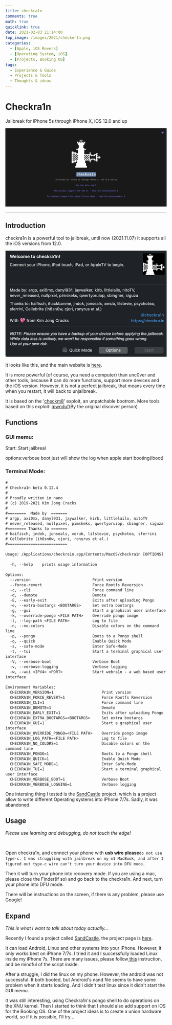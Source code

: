 ```yaml
---
title: checkra1n
comments: true
math: true
quicklink: true
date: 2021-02-03 21:14:00
top_image: /images/2021/checker1n.png
categories:
  - [Apple, iOS Revers]
  - [Operating System, iOS]
  - [Projects, Booking OS]
tags:
  - Experience & Guide
  - Projects & Tools
  - Thoughts & ideas
---
```


# Checkra1n

Jailbreak for iPhone 5s through iPhone X, iOS 12.0 and up

<!-- more -->

![image](/images/2021/checker1n.png)

------

## Introduction

checkra1n is a powerful tool to jailbreak, until now (2021.11.07) it supports all the iOS versions from 12.0.

![main](/images/2021/cher-main.png)

It looks like this, and the main website is [here](https://checkra.in).

It is more powerful (of course, you need a computer) than unc0ver and other tools, because it can do more functions, support more devices and the iOS version. However, it is not a perfect jailbreak, that means every time when you restart, it will back to unjailbreak.

It is based on the '[checkm8](https://twitter.com/axi0mX/status/1177542201670168576)' exploit, an unpatchable bootrom. More tools based on this exploit: [ipwnduf](https://github.com/axi0mX/ipwndfu)(By the original discover person)

## Functions

### GUI memu:

Start: Start jailbreal

options:verbose boot just will show the log when apple start booting(iboot)

### Terminal Mode:

```
#
# Checkra1n beta 0.12.4
#
# Proudly written in nano
# (c) 2019-2021 Kim Jong Cracks
#
#========  Made by  =======
# argp, axi0mx, danyl931, jaywalker, kirb, littlelailo, nitoTV
# never_released, nullpixel, pimskeks, qwertyoruiop, sbingner, siguza
#======== Thanks to =======
# haifisch, jndok, jonseals, xerub, lilstevie, psychotea, sferrini
# Cellebrite (ih8sn0w, cjori, ronyrus et al.)
#==========================

Usage: /Applications/checkra1n.app/Contents/MacOS/checkra1n [OPTIONS]

  -h, --help    prints usage information

Options:
  --version                           Print version
  --force-revert                      Force Rootfs Reversion
  -c, --cli                           Force command line
  -d, --demote                        Demote
  -E, --early-exit                    Exits after uploading Pongo
  -e, --extra-bootargs <BOOTARGS>     Set extra bootargs
  -g, --gui                           Start a graphical user interface
  -k, --override-pongo <FILE PATH>    Override pongo image
  -l, --log-path <FILE PATH>          Log to file
  -n, --no-colors                     Disable colors on the command line
  -p, --pongo                         Boots to a Pongo shell
  -q, --quick                         Enable Quick Mode
  -s, --safe-mode                     Enter Safe-Mode
  -t, --tui                           Start a terminal graphical user interface
  -V, --verbose-boot                  Verbose Boot
  -v, --verbose-logging               Verbose logging
  -w, --wui <IPV4> <PORT>             Start webra1n - a web based user interface

Environment Variables:
  CHECKRA1N_VERSION=1                     Print version
  CHECKRA1N_FORCE_REVERT=1                Force Rootfs Reversion
  CHECKRA1N_CLI=1                         Force command line
  CHECKRA1N_DEMOTE=1                      Demote
  CHECKRA1N_EARLY_EXIT=1                  Exits after uploading Pongo
  CHECKRA1N_EXTRA_BOOTARGS=<BOOTARGS>     Set extra bootargs
  CHECKRA1N_GUI=1                         Start a graphical user interface
  CHECKRA1N_OVERRIDE_PONGO=<FILE PATH>    Override pongo image
  CHECKRA1N_LOG_PATH=<FILE PATH>          Log to file
  CHECKRA1N_NO_COLORS=1                   Disable colors on the command line
  CHECKRA1N_PONGO=1                       Boots to a Pongo shell
  CHECKRA1N_QUICK=1                       Enable Quick Mode
  CHECKRA1N_SAFE_MODE=1                   Enter Safe-Mode
  CHECKRA1N_TUI=1                         Start a terminal graphical user interface
  CHECKRA1N_VERBOSE_BOOT=1                Verbose Boot
  CHECKRA1N_VERBOSE_LOGGING=1             Verbose logging

```

One intersing thing I tested is the [SandCastle](https://github.com/corellium/projectsandcastle) project, which is a project allow to write different Operating systems into iPhone 7/7s. Sadly, it was abandoned.

## Usage

*Please use learning and debugging, do not touch the edge!*

</br>

Open checkra1n, and connect your phone with **usb wire please**`do not use type-c. I was struggling with jailbreak on my m1 MacBook, and after I figured out type-c wire can't turn your device into DFU mode.`

Then it will turn your phone into recovery mode. If you are using a mac, please close the Finder(if so) and go back to the checkra1n. And next, turn your phone into DFU mode.

There will be instructions on the screen, if there is any problem, please use Google!

## Expand

*This is what I want to talk about today actually...*

Recently I found a project called [SandCastle](https://github.com/corellium/projectsandcastle), the project page is [here](https://projectsandcastle.org).

It can load Android, Linux and other systems into your iPhone. However, it only works best on iPhone 7/7s. I tried it and I successfully loaded Linux inside my iPhone 7s. There are many issues, please follow[ this](https://github.com/corellium/projectsandcastle/pull/41) instruction, and be mindful of the script inside.

After a struggle, I did the linux on my phone. However, the android was not successful. It both booted, but Android's nand file seems to have some problem when it starts loading. And I didn't test linux since it didn't start the GUI memu.

It was still interesting, using Checkra1n's pongo shell to do operations on the XNU kernel. Then I started to think that I should also add support on iOS for the Booking OS. One of the project ideas is to create a union hardware world, so if it is possible, I'll try...
